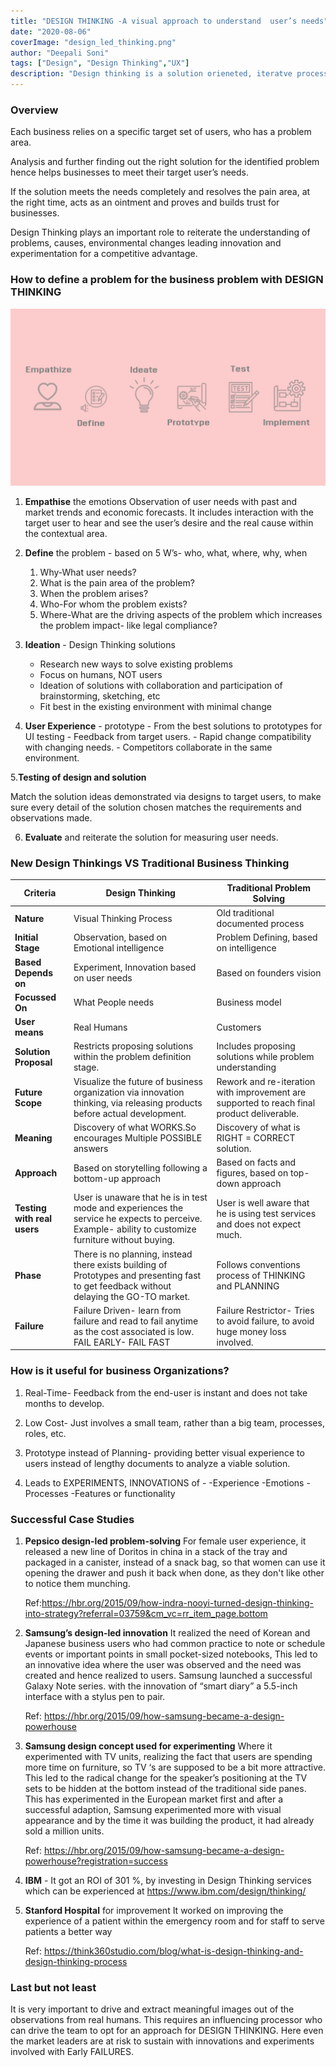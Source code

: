 ```yaml
---
title: "DESIGN THINKING -A visual approach to understand  user’s needs"
date: "2020-08-06"
coverImage: "design_led_thinking.png"
author: "Deepali Soni"
tags: ["Design", "Design Thinking","UX"]
description: "Design thinking is a solution orieneted, iteratve process where the team create the design while keeping the end customers in mind. This blog guides you about how does design led thinking wroks."
---
```


### Overview
Each business relies on a specific target set of users, who has a problem area.

Analysis and further finding out the right solution for the identified problem hence helps businesses to meet their target user’s needs.

If the solution meets the needs completely and resolves the pain area, at the right time, acts as an ointment and proves and builds trust for businesses.

Design Thinking plays an important role to reiterate the understanding of problems, causes, environmental changes leading innovation and experimentation for a competitive advantage.


### How to define a problem for the business problem with DESIGN THINKING

![Design Thinking Process](design_thinking_process.png)

  1. **Empathise** the emotions
  Observation of user needs with past and market trends and economic forecasts. It includes interaction with the target user to hear and see the user’s desire and the real cause within the contextual area.

  2. **Define** the problem - based on
      5 W’s- who, what, where, why, when
      1. Why-What user needs?
      2. What is the pain area of the problem?
      3. When the problem arises?
      4. Who-For whom the problem exists?
      5. Where-What are the driving aspects of the problem which increases the problem impact- like legal compliance?                                                                                                        

  3. **Ideation** - Design Thinking solutions 
      - Research new ways to solve existing problems 
      - Focus on humans, NOT users 
      - Ideation of solutions with collaboration and participation of brainstorming, sketching, etc 
      - Fit best in the existing environment with minimal change


  4. **User Experience** - prototype
    - From the best solutions to prototypes for UI testing
    - Feedback from target users.
    - Rapid change compatibility with changing needs.
    - Competitors collaborate in the same environment.

  5.**Testing of design and solution**
  
   Match the solution ideas demonstrated via designs to target users, to make sure every detail of the solution chosen matches the requirements and observations made.

  6. **Evaluate** and reiterate the solution for measuring user needs.

### New Design Thinkings VS Traditional Business Thinking

| Criteria | Design Thinking | Traditional Problem Solving | 
|---|---|---|
| **Nature** | Visual Thinking Process | Old traditional documented process | 
| **Initial Stage** | Observation, based on Emotional intelligence | Problem Defining, based on intelligence |
| **Based Depends on**| Experiment, Innovation based on user needs| Based on founders vision| 
| **Focussed On**| What People needs| Business model|
| **User means**| Real Humans| Customers| 
| **Solution Proposal**| Restricts proposing solutions within the problem definition stage.| Includes proposing solutions while problem understanding | 
|**Future Scope**| Visualize the future of business organization via innovation thinking, via releasing products before actual development.| Rework and re-iteration with improvement are supported to reach final product deliverable.|
| **Meaning**| Discovery of what WORKS.So encourages Multiple POSSIBLE answers| Discovery of what is RIGHT = CORRECT solution.| 
| **Approach**| Based on storytelling following a bottom-up approach| Based on facts and figures, based on top-down approach|
| **Testing with real users**| User is unaware that he is in test mode and experiences the service he expects to perceive. Example- ability to customize furniture without buying.| User is well aware that he is using test services and does not expect much.| 
| **Phase** | There is no planning, instead there exists building of Prototypes and presenting fast to get feedback without delaying the GO-TO market.| Follows conventions process of THINKING and PLANNING| 
|**Failure**| Failure Driven- learn from failure and read to fail anytime as the cost associated is low. FAIL EARLY- FAIL FAST| Failure Restrictor- Tries to avoid failure, to avoid huge money loss involved. | 

### How is it useful for business Organizations?

  1. Real-Time- Feedback from the end-user is instant and does not take months to develop.

  2. Low Cost- Just involves a small team, rather than a big team, processes, roles, etc.

  3. Prototype instead of Planning- providing better visual experience to users instead of lengthy documents to analyze a viable solution.

  4. Leads to EXPERIMENTS, INNOVATIONS of -
      -Experience
      -Emotions
      -Processes 
      -Features or functionality


### Successful Case Studies

1. **Pepsico design-led problem-solving**
    For female user experience, it released a new line of Doritos in china in a stack of the tray and packaged in a canister, instead of a snack bag, so that women can use it opening the drawer and push it back when done, as they don't like other to notice them munching.
    
    Ref:https://hbr.org/2015/09/how-indra-nooyi-turned-design-thinking-into-strategy?referral=03759&cm_vc=rr_item_page.bottom

2. **Samsung’s design-led innovation**
    It realized the need of Korean and Japanese business users who had common practice to note or schedule events or important points in small pocket-sized notebooks, This led to an innovative idea where the user was observed and the need was created and hence realized to users.
    Samsung launched a successful Galaxy Note series. with the innovation of “smart diary” a 5.5-inch interface with a stylus pen to pair.
    
    Ref: https://hbr.org/2015/09/how-samsung-became-a-design-powerhouse 

3. **Samsung design concept used for experimenting**
    Where it experimented with TV units, realizing the fact that users are spending more time on furniture, so TV ‘s are supposed to be a bit more attractive. This led to the radical change for the speaker’s positioning at the TV sets to be hidden at the bottom instead of the traditional side panes. This has experimented in the European market first and after a successful adaption, Samsung experimented more with visual appearance and by the time it was building the product, it had already sold a million units.
    
    Ref: https://hbr.org/2015/09/how-samsung-became-a-design-powerhouse?registration=success

4. **IBM**  - It got an ROI of 301 %, by investing in Design Thinking services which can be experienced at https://www.ibm.com/design/thinking/

5. **Stanford Hospital** for improvement
    It worked on improving the experience of a patient within the emergency room and for staff to serve patients a better way
    
    Ref: https://think360studio.com/blog/what-is-design-thinking-and-design-thinking-process

### Last but not least
It is very important to drive and extract meaningful images out of the observations from real humans. 
This requires an influencing processor who can drive the team to opt for an approach for DESIGN THINKING. Here even the market leaders are at risk to sustain with innovations and experiments involved with Early FAILURES.